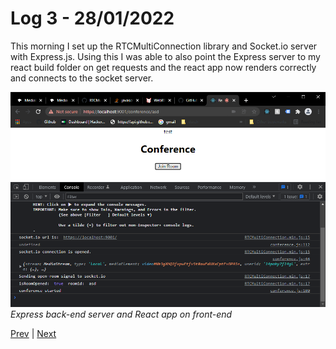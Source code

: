 # Log 3 - 28/01/2022
This morning I set up the RTCMultiConnection library and Socket.io server with Express.js. Using this I was able to also point the Express server to my react build folder on get requests and the react app now renders correctly and connects to the socket server.

![Express Server and React App](../../images/ExpressBackend.png)
*Express back-end server and React app on front-end*

[Prev](27012022.md) | [Next](../feb/07022022.md)